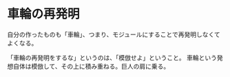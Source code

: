 # 車輪の再発明

自分の作ったものも「車輪」、つまり、モジュールにすることで再発明しなくてよくなる。

「車輪の再発明をするな」というのは、「模倣せよ」ということ。
車輪という発想自体は模倣して、その上に積み重ねる。巨人の肩に乗る。
